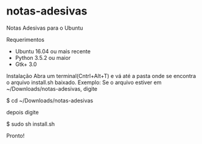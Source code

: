 # notas-adesivas
Notas Adesivas para o Ubuntu

Requerimentos
* Ubuntu 16.04 ou mais recente
* Python 3.5.2 ou maior
* Gtk+ 3.0

Instalação
 Abra um terminal(Cntrl+Alt+T) e vá até a pasta onde se encontra o arquivo install.sh baixado.
 Exemplo: Se o arquivo estiver em ~/Downloads/notas-adesivas, digite

$ cd ~/Downloads/notas-adesivas

depois digite

$ sudo sh install.sh

Pronto!
